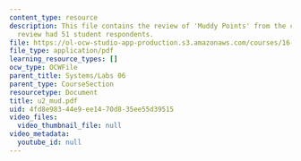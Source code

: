 ```yaml
---
content_type: resource
description: This file contains the review of 'Muddy Points' from the course. The
  review had 51 student respondents.
file: https://ol-ocw-studio-app-production.s3.amazonaws.com/courses/16-01-unified-engineering-i-ii-iii-iv-fall-2005-spring-2006/4fd8e98344e9ee1470d835ee55d39515_u2_mud.pdf
file_type: application/pdf
learning_resource_types: []
ocw_type: OCWFile
parent_title: Systems/Labs 06
parent_type: CourseSection
resourcetype: Document
title: u2_mud.pdf
uid: 4fd8e983-44e9-ee14-70d8-35ee55d39515
video_files:
  video_thumbnail_file: null
video_metadata:
  youtube_id: null
---
```

